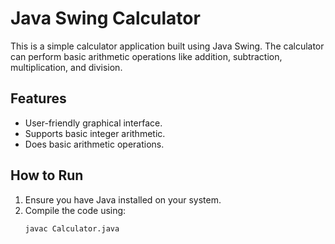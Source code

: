 # Java Swing Calculator

This is a simple calculator application built using Java Swing. The calculator can perform basic arithmetic operations like addition, subtraction, multiplication, and division.

## Features
- User-friendly graphical interface.
- Supports basic integer arithmetic.
- Does basic arithmetic operations.

## How to Run
1. Ensure you have Java installed on your system.
2. Compile the code using:
   ```bash
   javac Calculator.java
